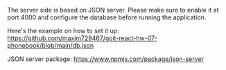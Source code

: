 The server side is based on JSON server.
Please make sure to enable it at port 4000 and configure the database before running the application.

Here's the example on how to set it up:
https://github.com/maxim729467/goit-react-hw-07-phonebook/blob/main/db.json

JSON server package:
https://www.npmjs.com/package/json-server
